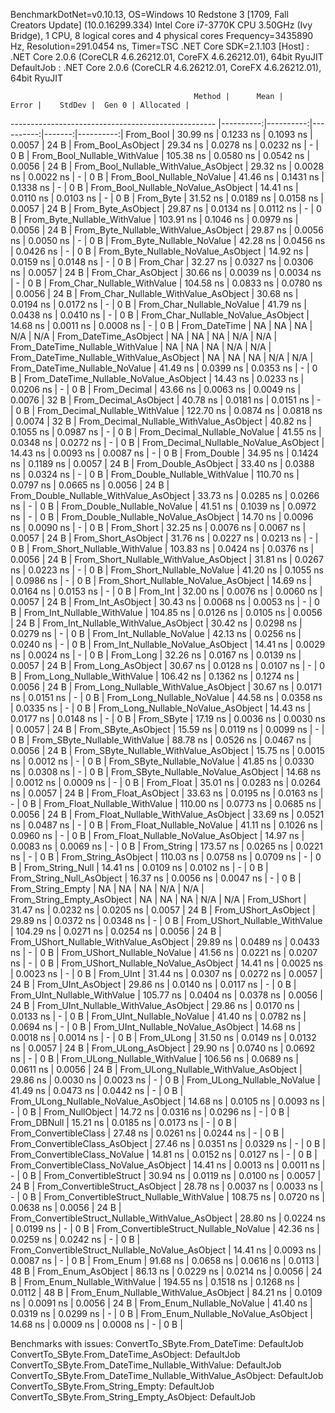 
BenchmarkDotNet=v0.10.13, OS=Windows 10 Redstone 3 [1709, Fall Creators Update] (10.0.16299.334)
Intel Core i7-3770K CPU 3.50GHz (Ivy Bridge), 1 CPU, 8 logical cores and 4 physical cores
Frequency=3435890 Hz, Resolution=291.0454 ns, Timer=TSC
.NET Core SDK=2.1.103
  [Host]     : .NET Core 2.0.6 (CoreCLR 4.6.26212.01, CoreFX 4.6.26212.01), 64bit RyuJIT
  DefaultJob : .NET Core 2.0.6 (CoreCLR 4.6.26212.01, CoreFX 4.6.26212.01), 64bit RyuJIT


                                             Method |      Mean |     Error |    StdDev |  Gen 0 | Allocated |
--------------------------------------------------- |----------:|----------:|----------:|-------:|----------:|
                                          From_Bool |  30.99 ns | 0.1233 ns | 0.1093 ns | 0.0057 |      24 B |
                                 From_Bool_AsObject |  29.34 ns | 0.0278 ns | 0.0232 ns |      - |       0 B |
                       From_Bool_Nullable_WithValue | 105.38 ns | 0.0580 ns | 0.0542 ns | 0.0056 |      24 B |
              From_Bool_Nullable_WithValue_AsObject |  29.32 ns | 0.0028 ns | 0.0022 ns |      - |       0 B |
                         From_Bool_Nullable_NoValue |  41.46 ns | 0.1431 ns | 0.1338 ns |      - |       0 B |
                From_Bool_Nullable_NoValue_AsObject |  14.41 ns | 0.0110 ns | 0.0103 ns |      - |       0 B |
                                          From_Byte |  31.52 ns | 0.0189 ns | 0.0158 ns | 0.0057 |      24 B |
                                 From_Byte_AsObject |  29.87 ns | 0.0134 ns | 0.0112 ns |      - |       0 B |
                       From_Byte_Nullable_WithValue | 103.91 ns | 0.1046 ns | 0.0979 ns | 0.0056 |      24 B |
              From_Byte_Nullable_WithValue_AsObject |  29.87 ns | 0.0056 ns | 0.0050 ns |      - |       0 B |
                         From_Byte_Nullable_NoValue |  42.28 ns | 0.0456 ns | 0.0426 ns |      - |       0 B |
                From_Byte_Nullable_NoValue_AsObject |  14.92 ns | 0.0159 ns | 0.0148 ns |      - |       0 B |
                                          From_Char |  32.27 ns | 0.0327 ns | 0.0306 ns | 0.0057 |      24 B |
                                 From_Char_AsObject |  30.66 ns | 0.0039 ns | 0.0034 ns |      - |       0 B |
                       From_Char_Nullable_WithValue | 104.58 ns | 0.0833 ns | 0.0780 ns | 0.0056 |      24 B |
              From_Char_Nullable_WithValue_AsObject |  30.68 ns | 0.0194 ns | 0.0172 ns |      - |       0 B |
                         From_Char_Nullable_NoValue |  41.79 ns | 0.0438 ns | 0.0410 ns |      - |       0 B |
                From_Char_Nullable_NoValue_AsObject |  14.68 ns | 0.0011 ns | 0.0008 ns |      - |       0 B |
                                      From_DateTime |        NA |        NA |        NA |    N/A |       N/A |
                             From_DateTime_AsObject |        NA |        NA |        NA |    N/A |       N/A |
                   From_DateTime_Nullable_WithValue |        NA |        NA |        NA |    N/A |       N/A |
          From_DateTime_Nullable_WithValue_AsObject |        NA |        NA |        NA |    N/A |       N/A |
                     From_DateTime_Nullable_NoValue |  41.49 ns | 0.0399 ns | 0.0353 ns |      - |       0 B |
            From_DateTime_Nullable_NoValue_AsObject |  14.43 ns | 0.0233 ns | 0.0206 ns |      - |       0 B |
                                       From_Decimal |  43.66 ns | 0.0063 ns | 0.0049 ns | 0.0076 |      32 B |
                              From_Decimal_AsObject |  40.78 ns | 0.0181 ns | 0.0151 ns |      - |       0 B |
                    From_Decimal_Nullable_WithValue | 122.70 ns | 0.0874 ns | 0.0818 ns | 0.0074 |      32 B |
           From_Decimal_Nullable_WithValue_AsObject |  40.82 ns | 0.1055 ns | 0.0987 ns |      - |       0 B |
                      From_Decimal_Nullable_NoValue |  41.55 ns | 0.0348 ns | 0.0272 ns |      - |       0 B |
             From_Decimal_Nullable_NoValue_AsObject |  14.43 ns | 0.0093 ns | 0.0087 ns |      - |       0 B |
                                        From_Double |  34.95 ns | 0.1424 ns | 0.1189 ns | 0.0057 |      24 B |
                               From_Double_AsObject |  33.40 ns | 0.0388 ns | 0.0324 ns |      - |       0 B |
                     From_Double_Nullable_WithValue | 110.70 ns | 0.0797 ns | 0.0665 ns | 0.0056 |      24 B |
            From_Double_Nullable_WithValue_AsObject |  33.73 ns | 0.0285 ns | 0.0266 ns |      - |       0 B |
                       From_Double_Nullable_NoValue |  41.51 ns | 0.1039 ns | 0.0972 ns |      - |       0 B |
              From_Double_Nullable_NoValue_AsObject |  14.70 ns | 0.0096 ns | 0.0090 ns |      - |       0 B |
                                         From_Short |  32.25 ns | 0.0076 ns | 0.0067 ns | 0.0057 |      24 B |
                                From_Short_AsObject |  31.76 ns | 0.0227 ns | 0.0213 ns |      - |       0 B |
                      From_Short_Nullable_WithValue | 103.83 ns | 0.0424 ns | 0.0376 ns | 0.0056 |      24 B |
             From_Short_Nullable_WithValue_AsObject |  31.81 ns | 0.0267 ns | 0.0223 ns |      - |       0 B |
                        From_Short_Nullable_NoValue |  41.20 ns | 0.1055 ns | 0.0986 ns |      - |       0 B |
               From_Short_Nullable_NoValue_AsObject |  14.69 ns | 0.0164 ns | 0.0153 ns |      - |       0 B |
                                           From_Int |  32.00 ns | 0.0076 ns | 0.0060 ns | 0.0057 |      24 B |
                                  From_Int_AsObject |  30.43 ns | 0.0068 ns | 0.0053 ns |      - |       0 B |
                        From_Int_Nullable_WithValue | 104.85 ns | 0.0126 ns | 0.0105 ns | 0.0056 |      24 B |
               From_Int_Nullable_WithValue_AsObject |  30.42 ns | 0.0298 ns | 0.0279 ns |      - |       0 B |
                          From_Int_Nullable_NoValue |  42.13 ns | 0.0256 ns | 0.0240 ns |      - |       0 B |
                 From_Int_Nullable_NoValue_AsObject |  14.41 ns | 0.0029 ns | 0.0024 ns |      - |       0 B |
                                          From_Long |  32.26 ns | 0.0167 ns | 0.0139 ns | 0.0057 |      24 B |
                                 From_Long_AsObject |  30.67 ns | 0.0128 ns | 0.0107 ns |      - |       0 B |
                       From_Long_Nullable_WithValue | 106.42 ns | 0.1362 ns | 0.1274 ns | 0.0056 |      24 B |
              From_Long_Nullable_WithValue_AsObject |  30.67 ns | 0.0171 ns | 0.0151 ns |      - |       0 B |
                         From_Long_Nullable_NoValue |  44.58 ns | 0.0358 ns | 0.0335 ns |      - |       0 B |
                From_Long_Nullable_NoValue_AsObject |  14.43 ns | 0.0177 ns | 0.0148 ns |      - |       0 B |
                                         From_SByte |  17.19 ns | 0.0036 ns | 0.0030 ns | 0.0057 |      24 B |
                                From_SByte_AsObject |  15.59 ns | 0.0119 ns | 0.0099 ns |      - |       0 B |
                      From_SByte_Nullable_WithValue |  88.78 ns | 0.0526 ns | 0.0467 ns | 0.0056 |      24 B |
             From_SByte_Nullable_WithValue_AsObject |  15.75 ns | 0.0015 ns | 0.0012 ns |      - |       0 B |
                        From_SByte_Nullable_NoValue |  41.85 ns | 0.0330 ns | 0.0308 ns |      - |       0 B |
               From_SByte_Nullable_NoValue_AsObject |  14.68 ns | 0.0012 ns | 0.0009 ns |      - |       0 B |
                                         From_Float |  35.01 ns | 0.0283 ns | 0.0264 ns | 0.0057 |      24 B |
                                From_Float_AsObject |  33.63 ns | 0.0195 ns | 0.0163 ns |      - |       0 B |
                      From_Float_Nullable_WithValue | 110.00 ns | 0.0773 ns | 0.0685 ns | 0.0056 |      24 B |
             From_Float_Nullable_WithValue_AsObject |  33.69 ns | 0.0521 ns | 0.0487 ns |      - |       0 B |
                        From_Float_Nullable_NoValue |  41.11 ns | 0.1026 ns | 0.0960 ns |      - |       0 B |
               From_Float_Nullable_NoValue_AsObject |  14.97 ns | 0.0083 ns | 0.0069 ns |      - |       0 B |
                                        From_String | 173.57 ns | 0.0265 ns | 0.0221 ns |      - |       0 B |
                               From_String_AsObject | 110.03 ns | 0.0758 ns | 0.0709 ns |      - |       0 B |
                                   From_String_Null |  14.41 ns | 0.0109 ns | 0.0102 ns |      - |       0 B |
                          From_String_Null_AsObject |  16.37 ns | 0.0056 ns | 0.0047 ns |      - |       0 B |
                                  From_String_Empty |        NA |        NA |        NA |    N/A |       N/A |
                         From_String_Empty_AsObject |        NA |        NA |        NA |    N/A |       N/A |
                                        From_UShort |  31.47 ns | 0.0232 ns | 0.0205 ns | 0.0057 |      24 B |
                               From_UShort_AsObject |  29.89 ns | 0.0372 ns | 0.0348 ns |      - |       0 B |
                     From_UShort_Nullable_WithValue | 104.29 ns | 0.0271 ns | 0.0254 ns | 0.0056 |      24 B |
            From_UShort_Nullable_WithValue_AsObject |  29.89 ns | 0.0489 ns | 0.0433 ns |      - |       0 B |
                       From_UShort_Nullable_NoValue |  41.56 ns | 0.0221 ns | 0.0207 ns |      - |       0 B |
              From_UShort_Nullable_NoValue_AsObject |  14.41 ns | 0.0025 ns | 0.0023 ns |      - |       0 B |
                                          From_UInt |  31.44 ns | 0.0307 ns | 0.0272 ns | 0.0057 |      24 B |
                                 From_UInt_AsObject |  29.86 ns | 0.0140 ns | 0.0117 ns |      - |       0 B |
                       From_UInt_Nullable_WithValue | 105.77 ns | 0.0404 ns | 0.0378 ns | 0.0056 |      24 B |
              From_UInt_Nullable_WithValue_AsObject |  29.86 ns | 0.0170 ns | 0.0133 ns |      - |       0 B |
                         From_UInt_Nullable_NoValue |  41.40 ns | 0.0782 ns | 0.0694 ns |      - |       0 B |
                From_UInt_Nullable_NoValue_AsObject |  14.68 ns | 0.0018 ns | 0.0014 ns |      - |       0 B |
                                         From_ULong |  31.50 ns | 0.0149 ns | 0.0132 ns | 0.0057 |      24 B |
                                From_ULong_AsObject |  29.90 ns | 0.0740 ns | 0.0692 ns |      - |       0 B |
                      From_ULong_Nullable_WithValue | 106.56 ns | 0.0689 ns | 0.0611 ns | 0.0056 |      24 B |
             From_ULong_Nullable_WithValue_AsObject |  29.86 ns | 0.0030 ns | 0.0023 ns |      - |       0 B |
                        From_ULong_Nullable_NoValue |  41.49 ns | 0.0473 ns | 0.0442 ns |      - |       0 B |
               From_ULong_Nullable_NoValue_AsObject |  14.68 ns | 0.0105 ns | 0.0093 ns |      - |       0 B |
                                    From_NullObject |  14.72 ns | 0.0316 ns | 0.0296 ns |      - |       0 B |
                                        From_DBNull |  15.21 ns | 0.0185 ns | 0.0173 ns |      - |       0 B |
                              From_ConvertibleClass |  27.48 ns | 0.0261 ns | 0.0244 ns |      - |       0 B |
                     From_ConvertibleClass_AsObject |  27.46 ns | 0.0351 ns | 0.0329 ns |      - |       0 B |
                      From_ConvertibleClass_NoValue |  14.81 ns | 0.0152 ns | 0.0127 ns |      - |       0 B |
             From_ConvertibleClass_NoValue_AsObject |  14.41 ns | 0.0013 ns | 0.0011 ns |      - |       0 B |
                             From_ConvertibleStruct |  30.94 ns | 0.0119 ns | 0.0100 ns | 0.0057 |      24 B |
                    From_ConvertibleStruct_AsObject |  28.78 ns | 0.0037 ns | 0.0033 ns |      - |       0 B |
          From_ConvertibleStruct_Nullable_WithValue | 108.75 ns | 0.0720 ns | 0.0638 ns | 0.0056 |      24 B |
 From_ConvertibleStruct_Nullable_WithValue_AsObject |  28.80 ns | 0.0224 ns | 0.0199 ns |      - |       0 B |
            From_ConvertibleStruct_Nullable_NoValue |  42.36 ns | 0.0259 ns | 0.0242 ns |      - |       0 B |
   From_ConvertibleStruct_Nullable_NoValue_AsObject |  14.41 ns | 0.0093 ns | 0.0087 ns |      - |       0 B |
                                          From_Enum |  91.68 ns | 0.0658 ns | 0.0616 ns | 0.0113 |      48 B |
                                 From_Enum_AsObject |  86.13 ns | 0.0229 ns | 0.0214 ns | 0.0056 |      24 B |
                       From_Enum_Nullable_WithValue | 194.55 ns | 0.1518 ns | 0.1268 ns | 0.0112 |      48 B |
              From_Enum_Nullable_WithValue_AsObject |  84.21 ns | 0.0109 ns | 0.0091 ns | 0.0056 |      24 B |
                         From_Enum_Nullable_NoValue |  41.40 ns | 0.0319 ns | 0.0299 ns |      - |       0 B |
                From_Enum_Nullable_NoValue_AsObject |  14.68 ns | 0.0009 ns | 0.0008 ns |      - |       0 B |

Benchmarks with issues:
  ConvertTo_SByte.From_DateTime: DefaultJob
  ConvertTo_SByte.From_DateTime_AsObject: DefaultJob
  ConvertTo_SByte.From_DateTime_Nullable_WithValue: DefaultJob
  ConvertTo_SByte.From_DateTime_Nullable_WithValue_AsObject: DefaultJob
  ConvertTo_SByte.From_String_Empty: DefaultJob
  ConvertTo_SByte.From_String_Empty_AsObject: DefaultJob
